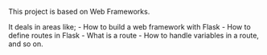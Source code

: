 This project is based on Web Frameworks.

It deals in areas like;
    - How to build a web framework with Flask
    - How to define routes in Flask
    - What is a route
    - How to handle variables in a route, and so on.
